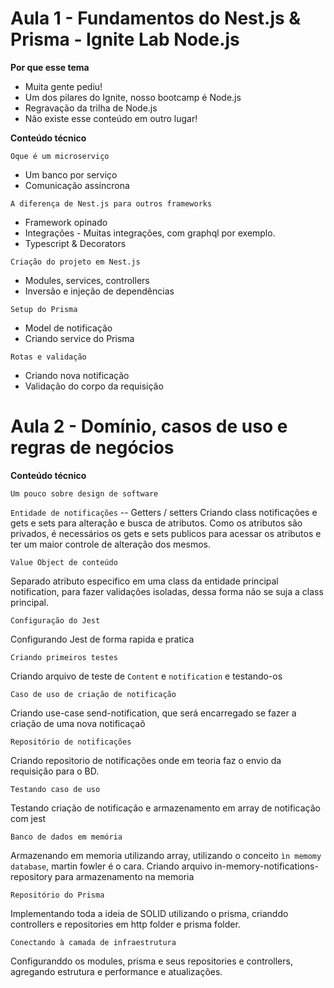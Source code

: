 # Aula 1 - Fundamentos do Nest.js & Prisma - Ignite Lab Node.js

**Por que esse tema**

- Muita gente pediu!
- Um dos pilares do Ignite, nosso bootcamp é Node.js
- Regravação da trilha de Node.js
- Não existe esse conteúdo em outro lugar!

**Conteúdo técnico**

`Oque é um microserviço`

- Um banco por serviço
- Comunicação assíncrona

`A diferença de Nest.js para outros frameworks`

- Framework opinado
- Integrações - Muitas integrações, com graphql por exemplo.
- Typescript & Decorators

`Criação do projeto em Nest.js`

- Modules, services, controllers
- Inversão e injeção de dependências

`Setup do Prisma`

- Model de notificação
- Criando service do Prisma

`Rotas e validação`

- Criando nova notificação
- Validação do corpo da requisição

# Aula 2 - Domínio, casos de uso e regras de negócios

**Conteúdo técnico**

`Um pouco sobre design de software`

`Entidade de notificações`
-- Getters / setters
Criando class notificações e gets e sets para alteração e busca de atributos.
Como os atributos são privados, é necessários os gets e sets publicos para acessar os atributos e ter um maior controle de alteração dos mesmos.

`Value Object de conteúdo`

Separado atributo especifico em uma class da entidade principal notification, para fazer validações isoladas, dessa forma não se suja a class principal.

`Configuração do Jest`

Configurando Jest de forma rapida e pratica

`Criando primeiros testes`

Criando arquivo de teste de `Content` e `notification` e testando-os

`Caso de uso de criação de notificação`

Criando use-case send-notification, que será encarregado se fazer a criação de uma nova notificaçaõ

`Repositório de notificações`

Criando repositorio de notificações onde em teoria faz o envio da requisição para o BD.

`Testando caso de uso`

Testando criação de notificação e armazenamento em array de notificação com jest

`Banco de dados em memória`

Armazenando em memoria utilizando array, utilizando o conceito `ìn memomy database`, martin fowler é o cara.
Criando arquivo in-memory-notifications-repository para armazenamento na memoria

`Repositório do Prisma`

Implementando toda a ideia de SOLID utilizando o prisma, crianddo controllers e repositories em http folder e prisma folder.

`Conectando à camada de infraestrutura`

Configuranddo os modules, prisma e seus repositories e controllers, agregando estrutura e performance e atualizações.
